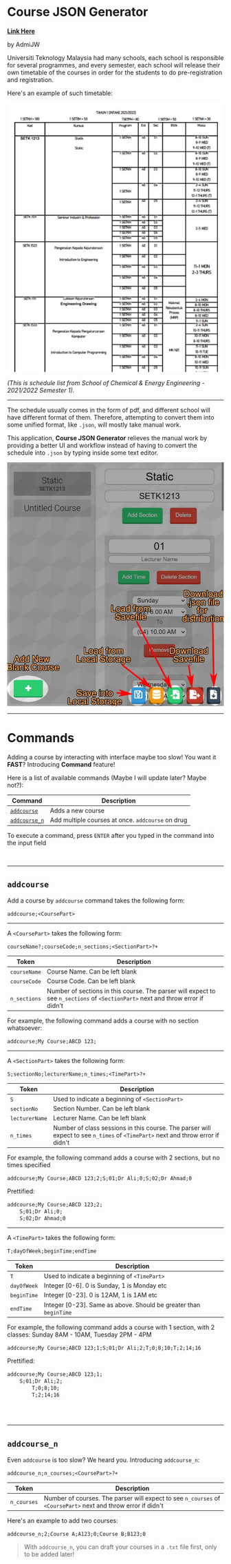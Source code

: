 # Course JSON Generator

[__Link Here__](https://admijw.github.io/Course-JSON-Generator/)

by AdmiJW


Universiti Teknology Malaysia had many schools, each school is responsible for several programmes, and every semester, each school will release their own timetable of the courses in order for the students to do pre-registration and registration. 

Here's an example of such timetable:

![Example of timetable released by School of Chemical & Energy Engineering](public/img/Capture.JPG)

_(This is schedule list from School of Chemical & Energy Engineering - 2021/2022 Semester 1)._

---

The schedule usually comes in the form of pdf, and different school will have different format of them. Therefore, attempting to convert them into some unified format, like `.json`, will mostly take manual work.

This application, __Course JSON Generator__ relieves the manual work by providing a better UI and workflow instead of having to convert the schedule into `.json` by typing inside some text editor.

![Guide on the user interface on the application](public/img/guide.png)


---

# Commands

Adding a course by interacting with interface maybe too slow! You want it __FAST__? Introducing __Command__ feature!

Here is a list of available commands (Maybe I will update later? Maybe not?):

|Command|Description|
|-|-|
| [`addcourse`](#addcourse) | Adds a new course |
| [`addcourse_n`](#addcourse\_n) | Add multiple courses at once. `addcourse` on drug |

To execute a command, press `ENTER` after you typed in the command into the input field

<br>

---


## `addcourse`

Add a course by `addcourse` command takes the following form:

```
addcourse;<CoursePart>
```

---

A `<CoursePart>` takes the following form:

```
courseName?;courseCode;n_sections;<SectionPart>?+
```

|Token|Description|
|-|-|
|`courseName`| Course Name. Can be left blank |
|`courseCode`| Course Code. Can be left blank |
|`n_sections`| Number of sections in this course. The parser will expect to see `n_sections` of `<SectionPart>` next and throw error if didn't |

For example, the following command adds a course with no section whatsoever:

```
addcourse;My Course;ABCD 123;
```

---

A `<SectionPart>` takes the following form:

```
S;sectionNo;lecturerName;n_times;<TimePart>?+
```

|Token|Description|
|-|-|
|`S`| Used to indicate a beginning of `<SectionPart>` |
|`sectionNo`| Section Number. Can be left blank |
|`lecturerName`| Lecturer Name. Can be left blank |
|`n_times`| Number of class sessions in this course. The parser will expect to see `n_times` of `<TimePart>` next and throw error if didn't |


For example, the following command adds a course with 2 sections, but no times specified

```
addcourse;My Course;ABCD 123;2;S;01;Dr Ali;0;S;02;Dr Ahmad;0
```

Prettified:

```
addcourse;My Course;ABCD 123;2;
    S;01;Dr Ali;0;
    S;02;Dr Ahmad;0
```

---

A `<TimePart>` takes the following form:

```
T;dayOfWeek;beginTime;endTime
```

|Token|Description|
|-|-|
|`T`| Used to indicate a beginning of `<TimePart>` |
|`dayOfWeek`| Integer [0-6]. 0 is Sunday, 1 is Monday etc |
|`beginTime`| Integer [0-23]. 0 is 12AM, 1 is 1AM etc |
|`endTime`| Integer [0-23]. Same as above. Should be greater than `beginTime`|


For example, the following command adds a course with 1 section, with 2 classes: Sunday 8AM - 10AM, Tuesday 2PM - 4PM

```
addcourse;My Course;ABCD 123;1;S;01;Dr Ali;2;T;0;8;10;T;2;14;16
```

Prettified:

```
addcourse;My Course;ABCD 123;1;
    S;01;Dr Ali;2;
        T;0;8;10;
        T;2;14;16
```

<br><br>

---

## `addcourse_n`

Even `addcourse` is too slow? We heard you. Introducing `addcourse_n`:

```
addcourse_n;n_courses;<CoursePart>?+
```

|Token|Description|
|-|-|
|`n_courses`| Number of courses. The parser will expect to see `n_courses` of `<CoursePart>` next and throw error if didn't |

Here's an example to add two courses:

```
addcourse_n;2;Course A;A123;0;Course B;B123;0
```

> With `addcourse_n`, you can draft your courses in a `.txt` file first, only to be added later!